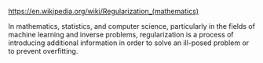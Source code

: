 https://en.wikipedia.org/wiki/Regularization_(mathematics)  

In mathematics, statistics, and computer science, particularly in the fields of machine learning and inverse problems, regularization is a process of introducing additional information in order to solve an ill-posed problem or to prevent overfitting.

